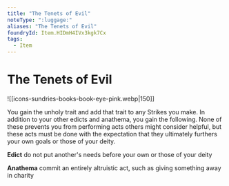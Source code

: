 ```yaml
---
title: "The Tenets of Evil"
noteType: ":luggage:"
aliases: "The Tenets of Evil"
foundryId: Item.HIDmH4IVx3kgk7Cx
tags:
  - Item
---
```


# The Tenets of Evil
![[icons-sundries-books-book-eye-pink.webp|150]]

You gain the unholy trait and add that trait to any Strikes you make. In addition to your other edicts and anathema, you gain the following. None of these prevents you from performing acts others might consider helpful, but these acts must be done with the expectation that they ultimately furthers your own goals or those of your deity.

**Edict** do not put another's needs before your own or those of your deity

**Anathema** commit an entirely altruistic act, such as giving something away in charity
